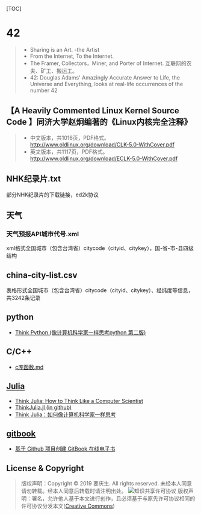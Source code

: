 [TOC]
# 42
> * Sharing is an Art. -the Artist
> * From the Internet, To the Internet. 
> * The Framer, Collectors，Miner, and Porter of Internet. 互联网的农夫、矿工、搬运工。
> * 42: Douglas Adams' Amazingly Accurate Answer to Life, the Universe and Everything, looks at real-life occurrences of the number 42


## 【A Heavily Commented Linux Kernel Source Code 】同济大学赵炯编著的《Linux内核完全注释》
> * 中文版本，共1016页，PDF格式。http://www.oldlinux.org/download/CLK-5.0-WithCover.pdf
> * 英文版本，共1117页，PDF格式。http://www.oldlinux.org/download/ECLK-5.0-WithCover.pdf

## NHK纪录片.txt
部分NHK纪录片的下载链接，ed2k协议

## 天气
### 天气预报API城市代号.xml
xml格式全国城市（包含台湾省）citycode（cityid、citykey），国-省-市-县四级结构

## china-city-list.csv
表格形式全国城市（包含台湾省）citycode（cityid、citykey）、经纬度等信息，共3242条记录


## python
* [Think Python (像计算机科学家一样思考python 第二版)](https://www.ctolib.com/docs/sfile/think-python-2e/index.html)

## C/C++
* [c库函数.md](https://github.com/yaoqs/42/blob/master/C%5CC%2B%2B/c%E5%BA%93%E5%87%BD%E6%95%B0.md)

## [Julia](https://julialang.org)
* [Think Julia: How to Think Like a Computer Scientist](https://benlauwens.github.io/ThinkJulia.jl/latest/book.html)
* [ThinkJulia.jl (in github)](https://github.com/BenLauwens/ThinkJulia.jl)
* [Think Julia：如何像计算机科学家一样思考](https://blog.csdn.net/m0_37696990/article/details/82710429)

## [gitbook](https://www.gitbook.com/)
* [基于 Github 项目创建 GitBook 在线电子书](http://www.youmeek.com/gitbook-and-github/)


## License & Copyright
> 版权声明：Copyright © 2019 要庆生. All rights reserved. 未经本人同意请勿转载。经本人同意后转载时请注明出处。 
> ![](https://csdnimg.cn/release/phoenix/images/creativecommons/80x15.png)知识共享许可协议 版权声明：署名，允许他人基于本文进行创作，且必须基于与原先许可协议相同的许可协议分发本文([Creative Commons](http://creativecommons.org/licenses/by-sa/4.0/ ))
